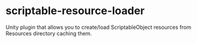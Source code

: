 # scriptable-resource-loader
Unity plugin that allows you to create/load ScriptableObject resources from Resources directory caching them.
